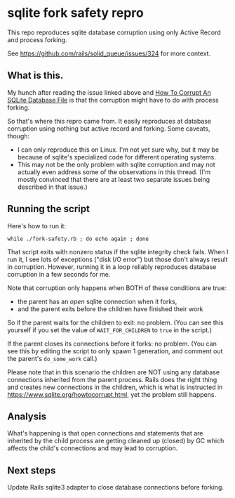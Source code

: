 # sqlite fork safety repro

This repo reproduces sqlite database corruption using only Active Record and process forking.

See https://github.com/rails/solid_queue/issues/324 for more context.

## What is this.

My hunch after reading the issue linked above and [How To Corrupt An SQLite Database File](https://www.sqlite.org/howtocorrupt.html) is that the corruption might have to do with process forking.

So that's where this repro came from. It easily reproduces at database corruption using nothing but active record and forking. Some caveats, though:

- I can only reproduce this on Linux. I'm not yet sure why, but it may be because of sqlite's specialized code for different operating systems.
- This may not be the only problem with sqlite corruption and may not actually even address some of the observations in this thread. (I'm mostly convinced that there are at least two separate issues being described in that issue.)

## Running the script

Here's how to run it:

```
while ./fork-safety.rb ; do echo again ; done
```

That script exits with nonzero status if the sqlite integrity check fails. When I run it, I see lots of exceptions ("disk I/O error") but those don't always result in corruption. However, running it in a loop reliably reproduces database corruption in a few seconds for me.

Note that corruption only happens when BOTH of these conditions are true:

- the parent has an _open_ sqlite connection when it forks,
- and the parent exits before the children have finished their work

So if the parent waits for the children to exit: no problem. (You can see this yourself if you set the value of `WAIT_FOR_CHILDREN` to `true` in the script.)

If the parent closes its connections before it forks: no problem. (You can see this by editing the script to only spawn 1 generation, and comment out the parent's `do_some_work` call.)

Please note that in this scenario the children are NOT using any database connections inherited from the parent process. Rails does the right thing and creates new connections in the children, which is what is instructed in https://www.sqlite.org/howtocorrupt.html, yet the problem still happens.

## Analysis

What's happening is that open connections and statements that are inherited by the child process are getting cleaned up (closed) by GC which affects the child's connections and may lead to corruption.

## Next steps

Update Rails sqlite3 adapter to close database connections before forking.
